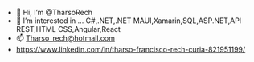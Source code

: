 - 👋 Hi, I’m @TharsoRech
- 👀 I’m interested in ... C#,.NET,.NET MAUI,Xamarin,SQL,ASP.NET,API REST,HTML CSS,Angular,React
- 📫 Tharso_rech@hotmail.com
- https://www.linkedin.com/in/tharso-francisco-rech-curia-821951199/

<!---
TharsoRech/TharsoRech is a ✨ special ✨ repository because its `README.md` (this file) appears on your GitHub profile.
You can click the Preview link to take a look at your changes.
--->
